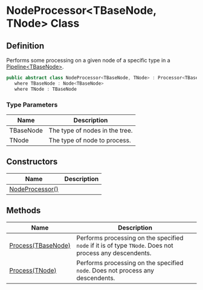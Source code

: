 # NodeProcessor&lt;TBaseNode, TNode&gt; Class
## Definition

Performs some processing on a given node of a specific type in a [Pipeline&lt;TBaseNode&gt;](MrKWatkins.Ast.Processing.Pipeline-1.md).

```c#
public abstract class NodeProcessor<TBaseNode, TNode> : Processor<TBaseNode>
   where TBaseNode : Node<TBaseNode>
   where TNode : TBaseNode
```

### Type Parameters

| Name | Description |
| ---- | ----------- |
| TBaseNode | The type of nodes in the tree. |
| TNode | The type of node to process. |

## Constructors

| Name | Description |
| ---- | ----------- |
| [NodeProcessor()](MrKWatkins.Ast.Processing.NodeProcessor-2.-ctor.md) |  |

## Methods

| Name | Description |
| ---- | ----------- |
| [Process(TBaseNode)](MrKWatkins.Ast.Processing.NodeProcessor-2.Process.md#mrkwatkins-ast-processing-nodeprocessor-2-process(-0)) | Performs processing on the specified `node` if it is of type `TNode`. Does not process any descendents. |
| [Process(TNode)](MrKWatkins.Ast.Processing.NodeProcessor-2.Process.md#mrkwatkins-ast-processing-nodeprocessor-2-process(-1)) | Performs processing on the specified `node`. Does not process any descendents. |

